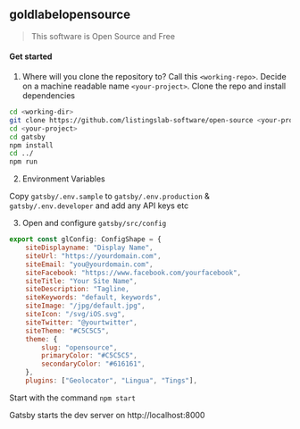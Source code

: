 ## goldlabelopensource

> This software is Open Source and Free

#### Get started

1. Where will you clone the repository to? Call this `<working-repo>`. Decide on a machine readable name `<your-project>`. Clone the repo and install dependencies

```bash
cd <working-dir>
git clone https://github.com/listingslab-software/open-source <your-project>
cd <your-project>
cd gatsby
npm install
cd ../
npm run
```

2. Environment Variables

Copy `gatsby/.env.sample` to `gatsby/.env.production` & `gatsby/.env.developer` and add any API keys etc

3. Open and configure `gatsby/src/config`

```javascript
export const glConfig: ConfigShape = {
    siteDisplayname: "Display Name", 
    siteUrl: "https://yourdomain.com",
    siteEmail: "you@yourdomain.com",
    siteFacebook: "https://www.facebook.com/yourfacebook",
    siteTitle: "Your Site Name",
    siteDescription: "Tagline,
    siteKeywords: "default, keywords",
    siteImage: "/jpg/default.jpg",
    siteIcon: "/svg/iOS.svg",
    siteTwitter: "@yourtwitter",
    siteTheme: "#C5C5C5",
    theme: {
        slug: "opensource",
        primaryColor: "#C5C5C5",
        secondaryColor: "#616161",
    },
    plugins: ["Geolocator", "Lingua", "Tings"],
```

Start with the command `npm start`

Gatsby starts the dev server on http://localhost:8000
